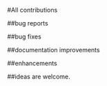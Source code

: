 #All contributions 

##bug reports

##bug fixes

##documentation improvements

##enhancements

##ideas are welcome.
